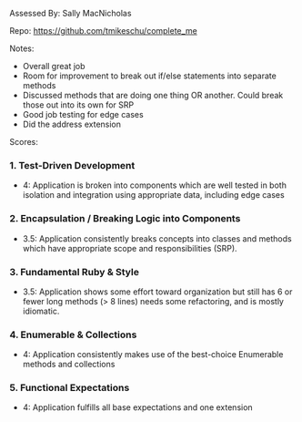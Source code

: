 Assessed By:  Sally MacNicholas

Repo: https://github.com/tmikeschu/complete_me

Notes:

* Overall great job
* Room for improvement to break out if/else statements into separate methods
* Discussed methods that are doing one thing OR another. Could break those out
 into its own for SRP
* Good job testing for edge cases
* Did the address extension

Scores:

### 1. Test-Driven Development

* 4: Application is broken into components which are well tested in both isolation and integration using appropriate data, including edge cases

### 2. Encapsulation / Breaking Logic into Components

* 3.5: Application consistently breaks concepts into classes and methods which have appropriate scope and responsibilities (SRP).


### 3. Fundamental Ruby & Style

* 3.5:  Application shows some effort toward organization but still has 6 or fewer long methods (> 8 lines)  needs some refactoring, and is mostly idiomatic.

### 4. Enumerable & Collections

* 4: Application consistently makes use of the best-choice Enumerable methods and collections

### 5. Functional Expectations

* 4: Application fulfills all base expectations and one extension


